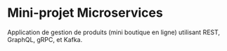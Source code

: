# Mini-projet Microservices 
Application de gestion de produits (mini boutique en ligne) utilisant REST, GraphQL, gRPC, et Kafka. 
